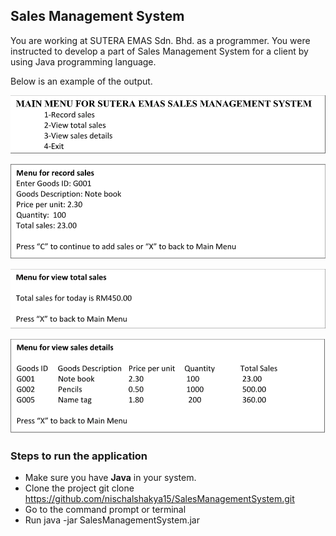 ## Sales Management System
You are working at SUTERA EMAS Sdn. Bhd.  as a programmer. 
You were instructed to develop a part of Sales Management System for a client by using Java programming language.

Below is an example of the output.

![Main menu](./images/MainMenu.png)

![Record sales](./images/SalesRecord.png)

![Total sales](./images/TotalSales.png)

![Sales details](./images/SalesDetails.png)

### Steps to run the application
* Make sure you have **Java** in your system.
* Clone the project git clone https://github.com/nischalshakya15/SalesManagementSystem.git
* Go to the command prompt or terminal 
* Run java -jar SalesManagementSystem.jar

